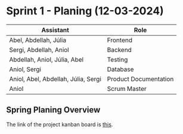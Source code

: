 # Sprint 1 - Planing (12-03-2024)

| **Assistant**                       | **Role**              |
|-------------------------------------|-----------------------|
| Abel, Abdellah, Júlia               | Frontend              |
| Sergi, Abdellah, Aniol              | Backend               |
| Abdellah, Aniol, Júlia, Abel        | Testing               |
| Aniol, Sergi                        | Database              |
| Aniol, Abel, Abdellah, Júlia, Sergi | Product Documentation |
| Aniol                               | Scrum Master          |

## Spring Planing Overview

The link of the project kanban board is [this](https://github.com/orgs/Computer-Engineering-UdL/projects/2).